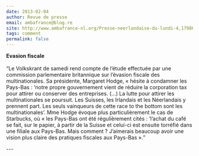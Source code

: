 ```yaml
---
date: 2013-02-04
author: Revue de presse
email: ambafrance@blog.re
site: http://www.ambafrance-nl.org/Presse-neerlandaise-du-lundi-4,17986
tags: comment
permalink: false
---
```


<p><strong>Evasion fiscale</strong><br />
<br />
<q>Le Volkskrant de samedi rend compte de l’étude effectuée par une commission parlementaire britannique sur l’évasion fiscale des multinationales. Sa présidente, Margaret Hodge, « hésite à condamner les Pays-Bas : ‘notre propre gouvernement vient de réduire la corporation tax pour attirer ou conserver des entreprises. (…) La lutte pour attirer les multinationales se poursuit. Les Suisses, les Irlandais et les Néerlandais y prennent part. Les seuls vainqueurs de cette race to the bottom sont les multinationales’. Mme Hodge évoque plus particulièrement le cas de Starbucks, où « les Pays-Bas ont été régulièrement cités : ‘l’achat du café se fait, sur le papier, à partir de la Suisse et celui-ci est ensuite torréfié dans une filiale aux Pays-Bas. Mais comment ? J’aimerais beaucoup avoir une vision plus claire des pratiques fiscales aux Pays-Bas ».</q></p>
---